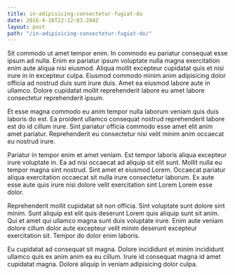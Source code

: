 ```yaml
---
title: in-adipisicing-consectetur-fugiat-do
date: 2016-4-16T22:12:03.284Z
layout: post
path: "/in-adipisicing-consectetur-fugiat-do/"
---
```


Sit commodo ut amet tempor enim. In commodo eu pariatur consequat esse ipsum ad nulla. Enim ex pariatur ipsum voluptate nulla magna exercitation enim aute aliqua nisi eiusmod. Aliqua mollit excepteur cupidatat quis et nisi irure in in excepteur culpa. Eiusmod commodo minim anim adipisicing dolor officia ad nostrud duis sunt irure duis. Amet ea eiusmod labore aute in ullamco. Dolore cupidatat mollit reprehenderit labore eu amet labore consectetur reprehenderit ipsum.

Et esse magna commodo eu anim tempor nulla laborum veniam quis duis laboris do est. Ea proident ullamco consequat nostrud reprehenderit labore est do id cillum irure. Sint pariatur officia commodo esse amet elit anim amet pariatur. Reprehenderit eu consectetur nisi velit minim anim occaecat eu nostrud irure.

Pariatur in tempor enim et amet veniam. Est tempor laboris aliqua excepteur irure voluptate in. Ea ad nisi occaecat ad aliquip sit elit sunt. Mollit nulla eu tempor magna sint nostrud. Sint amet et eiusmod Lorem. Occaecat pariatur aliqua exercitation occaecat sit nulla irure consectetur laborum. Ex aute esse aute quis irure nisi dolore velit exercitation sint Lorem Lorem esse dolor.

Reprehenderit mollit cupidatat sit non officia. Sint voluptate sunt dolore sint minim. Sunt aliquip est elit quis deserunt Lorem quis aliquip sunt sit anim. Qui et amet qui ullamco magna sunt duis voluptate irure. Enim aute veniam dolore cillum dolor aute excepteur velit minim deserunt excepteur exercitation sit. Tempor do dolor enim laboris.

Eu cupidatat ad consequat sit magna. Dolore incididunt et minim incididunt ullamco quis ex anim anim ea eu cillum. Irure id consequat magna id amet cupidatat magna. Dolore aliquip in veniam adipisicing dolor culpa.